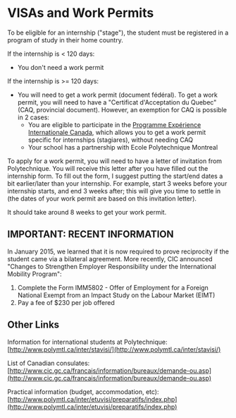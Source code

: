 # VISAs and Work Permits

To be eligible for an internship \("stage"\), the student must be registered in a program of study in their home country.

If the internship is &lt; 120 days:

* You don't need a work permit

If the internship is &gt;= 120 days:

* You will need to get a work permit \(document fédéral\). To get a work permit, you will need to have a "Certificat d'Acceptation du Quebec" \(CAQ, provincial document\). However, an exemption for CAQ is possible in 2 cases:
  * You are eligible to participate in the [Programme Expérience Internationale Canada](https://www.canada.ca/en/immigration-refugees-citizenship/services/work-canada/iec/apply-work-permit.html), which allows you to get a work permit specific for internships \(stagiares\), without needing CAQ
  * Your school has a partnership with Ecole Polytechnique Montreal

To apply for a work permit, you will need to have a letter of invitation from Polytechnique. You will receive this letter after you have filled out the internship form. To fill out the form, I suggest putting the start/end dates a bit earlier/later than your internship. For example, start 3 weeks before your internship starts, and end 3 weeks after; this will give you time to settle in \(the dates of your work permit are based on this invitation letter\).

It should take around 8 weeks to get your work permit.

## IMPORTANT: RECENT INFORMATION <a id="important-recent-information"></a>

In January 2015, we learned that it is now required to prove reciprocity if the student came via a bilateral agreement. More recently, CIC announced "Changes to Strengthen Employer Responsibility under the International Mobility Program":

1. Complete the Form IMM5802 - Offer of Employment for a Foreign National Exempt from an Impact Study on the Labour Market \(EIMT\)
2. Pay a fee of $230 per job offered

## Other Links <a id="divers_liens"></a>

Information for international students at Polytechnique: [http://www.polymtl.ca/inter/stavisi/](http://www.polymtl.ca/inter/stavisi/)​

List of Canadian consulates: [http://www.cic.gc.ca/francais/information/bureaux/demande-ou.asp](http://www.cic.gc.ca/francais/information/bureaux/demande-ou.asp)​

Practical information \(budget, accommodation, etc\): [http://www.polymtl.ca/inter/etuvisi/preparatifs/index.php](http://www.polymtl.ca/inter/etuvisi/preparatifs/index.php)​

